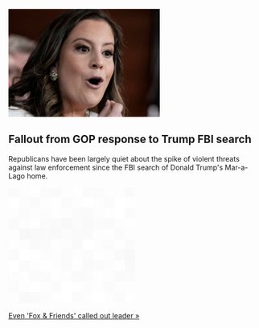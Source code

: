 
![Fallout from GOP response to Trump FBI search](./20220812175853.png)
## Fallout from GOP response to Trump FBI search

Republicans have been largely quiet about the spike of violent threats against law enforcement since the FBI search of Donald Trump's Mar-a-Lago home.

![pic](../square_bg.png)

[Even 'Fox & Friends' called out leader »](https://www.yahoo.com/news/republican-response-to-trump-fbi-search-raises-specter-of-political-violence-against-law-enforcement-155327258.html)

